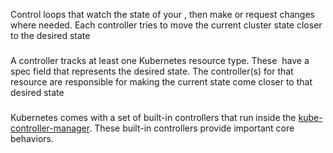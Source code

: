 Control loops that watch the state of your [](https://kubernetes.io/docs/reference/glossary/?all=true#term-cluster), then make or request changes where needed. Each controller tries to move the current cluster state closer to the desired state

### [](https://kubernetes.io/docs/concepts/architecture/controller/#controller-pattern)

A controller tracks at least one Kubernetes resource type. These [](https://kubernetes.io/docs/concepts/overview/working-with-objects/#kubernetes-objects) have a spec field that represents the desired state. The controller(s) for that resource are responsible for making the current state come closer to that desired state

[](https://kubernetes.io/docs/concepts/architecture/controller/#control-via-api-server)

[](https://kubernetes.io/docs/concepts/architecture/controller/#direct-control)

### [](https://kubernetes.io/docs/concepts/architecture/controller/#running-controllers)

Kubernetes comes with a set of built-in controllers that run inside the [kube-controller-manager](https://kubernetes.io/docs/reference/command-line-tools-reference/kube-controller-manager/). These built-in controllers provide important core behaviors.